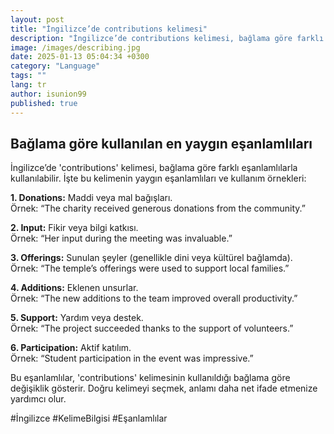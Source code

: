 ```yaml
---
layout: post
title: "İngilizce’de contributions kelimesi"
description: "İngilizce’de contributions kelimesi, bağlama göre farklı eşanlamlılarla kullanılabilir."
image: /images/describing.jpg
date: 2025-01-13 05:04:34 +0300
category: "Language"
tags: ""
lang: tr
author: isunion99
published: true
---
```



## Bağlama göre kullanılan en yaygın eşanlamlıları 

İngilizce’de 'contributions' kelimesi, bağlama göre farklı eşanlamlılarla kullanılabilir. İşte bu kelimenin yaygın eşanlamlıları ve kullanım örnekleri:  

**1. Donations:** Maddi veya mal bağışları.  
Örnek: “The charity received generous donations from the community.”  

**2. Input:** Fikir veya bilgi katkısı.  
Örnek: “Her input during the meeting was invaluable.”  

**3. Offerings:** Sunulan şeyler (genellikle dini veya kültürel bağlamda).  
Örnek: “The temple’s offerings were used to support local families.”  

**4. Additions:** Eklenen unsurlar.  
Örnek: “The new additions to the team improved overall productivity.”  

**5. Support:** Yardım veya destek.  
Örnek: “The project succeeded thanks to the support of volunteers.”  

**6. Participation:** Aktif katılım.  
Örnek: “Student participation in the event was impressive.”  

Bu eşanlamlılar, 'contributions' kelimesinin kullanıldığı bağlama göre değişiklik gösterir. Doğru kelimeyi seçmek, anlamı daha net ifade etmenize yardımcı olur.  

#İngilizce #KelimeBilgisi #Eşanlamlılar
